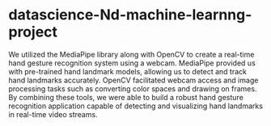 # datascience-Nd-machine-learnng-project
We utilized the MediaPipe library along with OpenCV to create a real-time hand gesture recognition system using a webcam. MediaPipe provided us with pre-trained hand landmark models, allowing us to detect and track hand landmarks accurately. OpenCV facilitated webcam access and image processing tasks such as converting color spaces and drawing on frames. By combining these tools, we were able to build a robust hand gesture recognition application capable of detecting and visualizing hand landmarks in real-time video streams.







